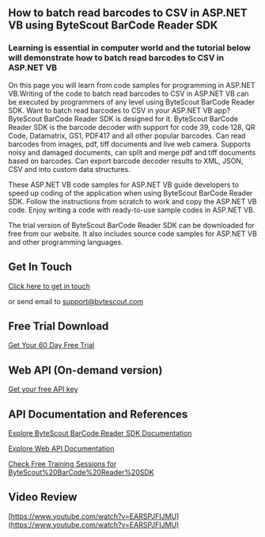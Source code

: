 ## How to batch read barcodes to CSV in ASP.NET VB using ByteScout BarCode Reader SDK

### Learning is essential in computer world and the tutorial below will demonstrate how to batch read barcodes to CSV in ASP.NET VB

On this page you will learn from code samples for programming in ASP.NET VB.Writing of the code to batch read barcodes to CSV in ASP.NET VB can be executed by programmers of any level using ByteScout BarCode Reader SDK. Want to batch read barcodes to CSV in your ASP.NET VB app? ByteScout BarCode Reader SDK is designed for it. ByteScout BarCode Reader SDK is the barcode decoder with support for code 39, code 128, QR Code, Datamatrix, GS1, PDF417 and all other popular barcodes. Can read barcodes from images, pdf, tiff documents and live web camera. Supports noisy and damaged documents, can split and merge pdf and tiff documents based on barcodes. Can export barcode decoder results to XML, JSON, CSV and into custom data structures.

 These ASP.NET VB code samples for ASP.NET VB guide developers to speed up coding of the application when using ByteScout BarCode Reader SDK. Follow the instructions from scratch to work and copy the ASP.NET VB code. Enjoy writing a code with ready-to-use sample codes in ASP.NET VB.

The trial version of ByteScout BarCode Reader SDK can be downloaded for free from our website. It also includes source code samples for ASP.NET VB and other programming languages.

## Get In Touch

[Click here to get in touch](https://bytescout.zendesk.com/hc/en-us/requests/new?subject=ByteScout%20BarCode%20Reader%20SDK%20Question)

or send email to [support@bytescout.com](mailto:support@bytescout.com?subject=ByteScout%20BarCode%20Reader%20SDK%20Question) 

## Free Trial Download

[Get Your 60 Day Free Trial](https://bytescout.com/download/web-installer?utm_source=github-readme)

## Web API (On-demand version)

[Get your free API key](https://pdf.co/documentation/api?utm_source=github-readme)

## API Documentation and References

[Explore ByteScout BarCode Reader SDK Documentation](https://bytescout.com/documentation/index.html?utm_source=github-readme)

[Explore Web API Documentation](https://pdf.co/documentation/api?utm_source=github-readme)

[Check Free Training Sessions for ByteScout%20BarCode%20Reader%20SDK](https://academy.bytescout.com/)

## Video Review

[https://www.youtube.com/watch?v=EARSPJFIJMU](https://www.youtube.com/watch?v=EARSPJFIJMU)